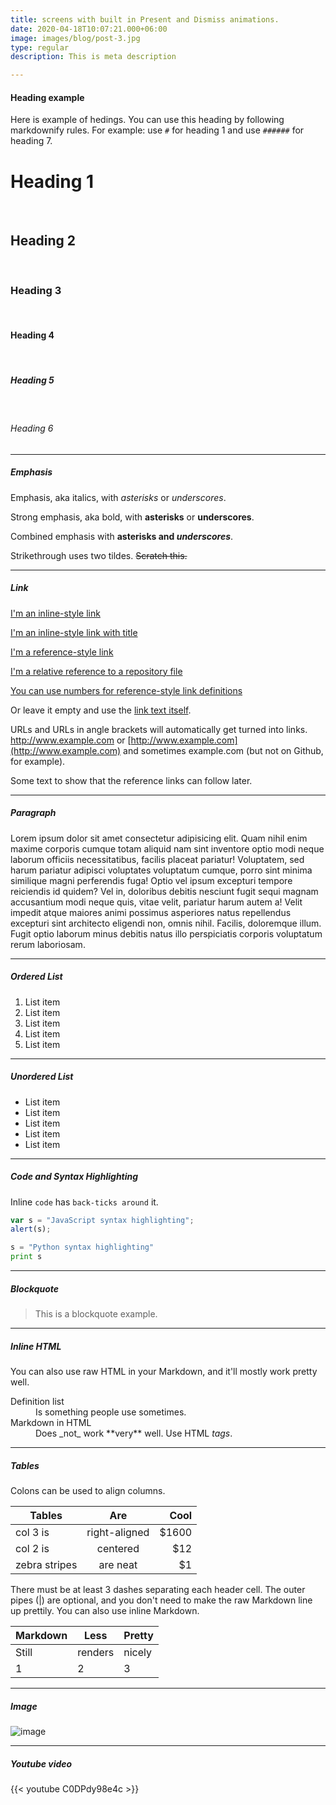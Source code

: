 ```yaml
---
title: screens with built in Present and Dismiss animations.
date: 2020-04-18T10:07:21.000+06:00
image: images/blog/post-3.jpg
type: regular
description: This is meta description

---
```

#### Heading example

Here is example of hedings. You can use this heading by following markdownify rules. For example: use `#` for heading 1 and use `######` for heading 7.

# Heading 1

<br>

## Heading 2

<br>

### Heading 3

<br>

#### Heading 4

<br>

##### Heading 5

<br>

###### Heading 6

<hr>

##### Emphasis

Emphasis, aka italics, with _asterisks_ or _underscores_.

Strong emphasis, aka bold, with **asterisks** or **underscores**.

Combined emphasis with **asterisks and _underscores_**.

Strikethrough uses two tildes. ~~Scratch this.~~

<hr>

##### Link

[I'm an inline-style link](https://www.google.com)

[I'm an inline-style link with title](https://www.google.com "Google's Homepage")

[I'm a reference-style link](https://www.themefisher.com)

[I'm a relative reference to a repository file](../blob/master/LICENSE)

[You can use numbers for reference-style link definitions](https://gethugothemes.com)

Or leave it empty and use the [link text itself](https://www.getjekyllthemes.com).

URLs and URLs in angle brackets will automatically get turned into links.
http://www.example.com or [http://www.example.com](http://www.example.com) and sometimes
example.com (but not on Github, for example).

Some text to show that the reference links can follow later.

<hr>

##### Paragraph

Lorem ipsum dolor sit amet consectetur adipisicing elit. Quam nihil enim maxime corporis cumque totam aliquid nam sint inventore optio modi neque laborum officiis necessitatibus, facilis placeat pariatur! Voluptatem, sed harum pariatur adipisci voluptates voluptatum cumque, porro sint minima similique magni perferendis fuga! Optio vel ipsum excepturi tempore reiciendis id quidem? Vel in, doloribus debitis nesciunt fugit sequi magnam accusantium modi neque quis, vitae velit, pariatur harum autem a! Velit impedit atque maiores animi possimus asperiores natus repellendus excepturi sint architecto eligendi non, omnis nihil. Facilis, doloremque illum. Fugit optio laborum minus debitis natus illo perspiciatis corporis voluptatum rerum laboriosam.

<hr>

##### Ordered List

1. List item
2. List item
3. List item
4. List item
5. List item

<hr>

##### Unordered List

* List item
* List item
* List item
* List item
* List item

<hr>

##### Code and Syntax Highlighting

Inline `code` has `back-ticks around` it.

```javascript
var s = "JavaScript syntax highlighting";
alert(s);
```

```python
s = "Python syntax highlighting"
print s
```

<hr>

##### Blockquote

> This is a blockquote example.

<hr>

##### Inline HTML

You can also use raw HTML in your Markdown, and it'll mostly work pretty well.

<dl>
<dt>Definition list</dt>
<dd>Is something people use sometimes.</dd>

<dt>Markdown in HTML</dt>
<dd>Does _not_ work **very** well. Use HTML <em>tags</em>.</dd>
</dl>

<hr>

##### Tables

Colons can be used to align columns.

| Tables | Are | Cool |
| --- | :---: | ---: |
| col 3 is | right-aligned | $1600 |
| col 2 is | centered | $12 |
| zebra stripes | are neat | $1 |

There must be at least 3 dashes separating each header cell.
The outer pipes (|) are optional, and you don't need to make the
raw Markdown line up prettily. You can also use inline Markdown.

| Markdown | Less | Pretty |
| --- | --- | --- |
| Still | renders | nicely |
| 1 | 2 | 3 |

<hr>

##### Image

![image](../../images/blog/post-6.jpg)

<hr>

##### Youtube video

{{< youtube C0DPdy98e4c >}}